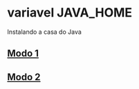 # variavel JAVA_HOME

Instalando a casa do Java

## [Modo 1](https://github.com/ghsumiyasu/Java-Basico/blob/main/README-Home-modo1-br-pt.md)
## [Modo 2](https://github.com/ghsumiyasu/Java-Basico/blob/main/README-Home-modo2-br-pt.md)

